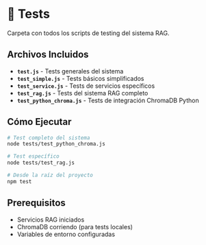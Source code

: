 # 🧪 Tests

Carpeta con todos los scripts de testing del sistema RAG.

## Archivos Incluidos

- **`test.js`** - Tests generales del sistema
- **`test_simple.js`** - Tests básicos simplificados
- **`test_service.js`** - Tests de servicios específicos
- **`test_rag.js`** - Tests del sistema RAG completo
- **`test_python_chroma.js`** - Tests de integración ChromaDB Python

## Cómo Ejecutar

```bash
# Test completo del sistema
node tests/test_python_chroma.js

# Test específico
node tests/test_rag.js

# Desde la raíz del proyecto
npm test
```

## Prerequisitos

- Servicios RAG iniciados
- ChromaDB corriendo (para tests locales)
- Variables de entorno configuradas
